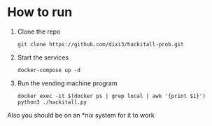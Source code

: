# How to run
1. Clone the repo

    `git clone https://github.com/dixi3/hackitall-prob.git`

2. Start the services

    `docker-compose up -d`
    
3. Run the vending machine program

    `docker exec -it $(docker ps | grep local | awk '{print $1}')  python3 ./hackitall.py`

Also you should be on an *nix system for it to work